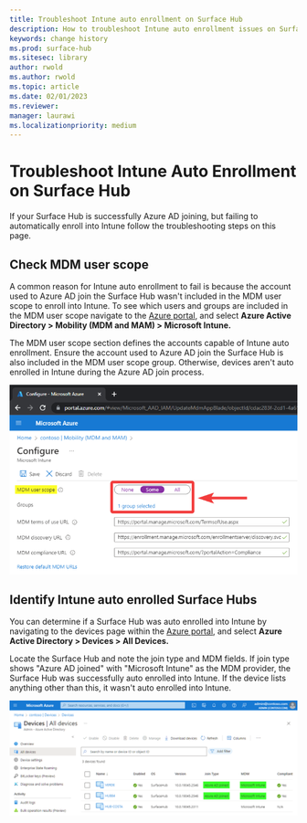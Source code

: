 ```yaml
---
title: Troubleshoot Intune auto enrollment on Surface Hub
description: How to troubleshoot Intune auto enrollment issues on Surface Hub
keywords: change history
ms.prod: surface-hub
ms.sitesec: library
author: rwold
ms.author: rwold
ms.topic: article
ms.date: 02/01/2023
ms.reviewer: 
manager: laurawi
ms.localizationpriority: medium
---
```


# Troubleshoot Intune Auto Enrollment on Surface Hub

If your Surface Hub is successfully Azure AD joining, but failing to automatically enroll into Intune follow the troubleshooting steps on this page.

## Check MDM user scope

A common reason for Intune auto enrollment to fail is because the account used to Azure AD join the Surface Hub wasn't included in the MDM user scope to enroll into Intune. To see which users and groups are included in the MDM user scope navigate to the [Azure portal](https://portal.azure.com/), and select **Azure Active Directory > Mobility (MDM and MAM) > Microsoft Intune.**

The MDM user scope section defines the accounts capable of Intune auto enrollment. Ensure the account used to Azure AD join the Surface Hub is also included in the MDM user scope group. Otherwise, devices aren't auto enrolled in Intune during the Azure AD join process.

![MDM user scope settings within Azure.](images/intune-auto-enroll-1.png)

## Identify Intune auto enrolled Surface Hubs

You can determine if a Surface Hub was auto enrolled into Intune by navigating to the devices page within the [Azure portal](https://portal.azure.com/), and select **Azure Active Directory > Devices > All Devices.**

Locate the Surface Hub and note the join type and MDM fields. If join type shows "Azure AD joined" with "Microsoft Intune" as the MDM provider, the Surface Hub was successfully auto enrolled into Intune. If the device lists anything other than this, it wasn't auto enrolled into Intune.

![Confirming if Surface Hub device was Intune auto enrolled.](images/intune-auto-enroll-2.png)
